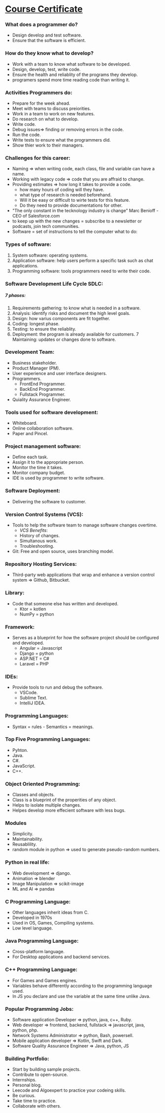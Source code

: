 # [Course Certificate](https://www.linkedin.com/learning/certificates/41173a6a05a48fc41737efff4af6f8a72d39de485d498f7355b0e77a264ab3ad?u=60693444)

### What does a programmer do?
- Design develop and test software. 
- Ensure that the software is efficient. 

### How do they know what to develop?
- Work with a team to know what software to be developed. 
- Design, develop, test, write code. 
- Ensure the health and reliablity of the programs they develop. 
- programers spend more time reading code than writing it. 
### Activities Programmers do:
- Prepare for the week ahead.
- Meet with teams to discuss preiorities. 
- Work in a team to work on new features. 
- Do research on what to develop. 
- Write code.
- Debug issues=> finding or removing errors in the code. 
- Run the code. 
- Write tests to ensure what the programmers did. 
- Show thier work to their managers. 

### Challenges for this career: 
- Naming  => when writing code, each class, file and variable can have a name. 
- Working with legacy code => code that you are affraid to change. 
- Providing estimates => how long it takes to provide a code. 
    - how many hours of coding will they have. 
    - what type of research is needed beforehand. 
    - Will it be easy or difficult to wirte tests for this feature. 
    - Do they need to provide documentations for other. 
- "The only constant in the tecknology industry is change" Marc Benioff - CEO of Salesforce.com 
- to keep up with the new changes = subscribe to a newsletter or podcasts, join tech communities. 
- Software = set of instructions to tell the computer what to do: 
### Types of software: 
1. System software: operating systems. 
2. Application software: help users perform a specific task such as chat applications. 
3. Programming software: tools programmers need to write their code. 
### Software Development Life Cycle SDLC: 
##### 7 phases: 
1. Requirements gathering: to know what is needed in a software.  
2. Analysis: identify risks and document the high level goals.
3. Design: how varius components are fit together. 
4. Coding: longest phase. 
5. Testing: to ensure the reliablity. 
6. Deployment: the program is already available for customers. 
7 Maintaining: updates or changes done to software.
### Development Team: 
- Business stakeholder. 
- Product Manager (PM).
- User experience and user interface designers. 
- Programmers. 
    - FrontEnd Programmer. 
    - BackEnd Programmer. 
    - Fullstack Programmer. 
- Quiality Assurance Engineer. 
### Tools used for software development: 
- Whiteboard. 
- Online collaboration software. 
- Paper and Pincel. 
### Project management software: 
- Define each task. 
- Assign it to the appropriate person. 
- Monitor the time it takes. 
- Monitor company budget. 
- IDE is used by programmer to write software.
### Software Deployment: 
- Delivering the software to customer. 
### Version Control Systems (VCS): 
- Tools to help the software team to manage software changes overtime.
    - *VCS Benefits*: 
    - History of changes. 
    - Simultanous work. 
    - Troubleshooting. 
- Git: Free and open source, uses branching model. 
### Repository Hosting Services: 
- Third-party web applications that wrap and enhance a version control system => Github, Bitbucket. 
### Library: 
- Code that someone else has written and developed. 
    - Ktor = kotlen
    - NumPy = python
### Framework: 
- Serves as a blueprint for how the software project should be configured and developed. 
    - Angular = Javascript
    - Django = python
    - ASP.NET = C#
    - Laravel = PHP
### IDEs:
- Provide tools to run and debug the software. 
    - VSCode.
    - Sublime Text.
    - IntelliJ IDEA. 
### Programming Languages:
- Syntax = rules - Semantics = meanings. 
### Top Five Programming Languages:
- Pyhton.
- Java.
- C#.
- JavaScript.
- C++. 
### Object Oriented Programming:
- Classes and objects.
- Class is a blueprint of the properities of any object. 
- Helps to isolate multiple changes. 
- Helpes develop more effecient software with less bugs. 
### Modules
- Simplicity.
- Maintainability.
- Reusablility.
- random module in python => used to generate pseudo-random numbers. 
### Python in real life:
- Web development => django. 
- Animation => blender
- Image Manipulation => scikit-image
- ML and AI => pandas
### C Programming Language:
- Other languages inherit ideas from C.
- Developed in 1970s 
- Used in OS, Games, Compiling systems.
- Low level language. 
### Java Programming Language:
- Cross-platform language. 
- For Desktop applications and backend services.
### C++ Programming Language:
- For Games and Games engines. 
- Variables behave differently according to the programming language used. 
- In JS you declare and use the variable at the same time unlike Java. 
### Popular Programming Jobs:
- Software application Developer => python, java, c++, Ruby. 
- Web developer => frontend, backend, fullstack => javascript, java, python, php.
- Network Systems Administrator => python, Bash, powersell. 
- Mobile application developer => Kotlin, Swift and Dark. 
- Software Quality Assurance Engineer => Java, python, JS
### Building Portfolio:
- Start by building sample projects. 
- Contribute to open-source.  
- Internships.
- Personal blog. 
- Leecode and Algoexpert to practice your codeing skills.
- Be curious.
- Take time to practice.
- Collaborate with others.  

